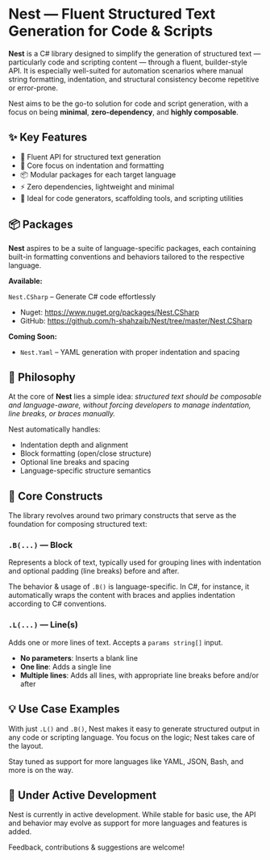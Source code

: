 # Nest — Fluent Structured Text Generation for Code & Scripts

**Nest** is a C# library designed to simplify the generation of structured text — particularly code and scripting content — through a fluent, builder-style API. It is especially well-suited for automation scenarios where manual string formatting, indentation, and structural consistency become repetitive or error-prone.

Nest aims to be the go-to solution for code and script generation, with a focus on being **minimal**, **zero-dependency**, and **highly composable**.

## ✨ Key Features

- 🔧 Fluent API for structured text generation
- 🧱 Core focus on indentation and formatting
- 📦 Modular packages for each target language
- ⚡ Zero dependencies, lightweight and minimal
- 💬 Ideal for code generators, scaffolding tools, and scripting utilities

## 📦 Packages

**Nest** aspires to be a suite of language-specific packages, each containing built-in formatting conventions and behaviors tailored to the respective language.

**Available:**

`Nest.CSharp` – Generate C# code effortlessly

- Nuget: https://www.nuget.org/packages/Nest.CSharp
- GitHub: https://github.com/h-shahzaib/Nest/tree/master/Nest.CSharp

**Coming Soon:**

- `Nest.Yaml` – YAML generation with proper indentation and spacing

## 🧠 Philosophy

At the core of **Nest** lies a simple idea: _structured text should be composable and language-aware, without forcing developers to manage indentation, line breaks, or braces manually._

Nest automatically handles:

- Indentation depth and alignment
- Block formatting (open/close structure)
- Optional line breaks and spacing
- Language-specific structure semantics

## 🧱 Core Constructs

The library revolves around two primary constructs that serve as the foundation for composing structured text:

### `.B(...)` — **Block**

Represents a block of text, typically used for grouping lines with indentation and optional padding (line breaks) before and after.

The behavior & usage of `.B()` is language-specific. In C#, for instance, it automatically wraps the content with braces and applies indentation according to C# conventions.

### `.L(...)` — **Line(s)**

Adds one or more lines of text. Accepts a `params string[]` input.

- **No parameters**: Inserts a blank line
- **One line**: Adds a single line
- **Multiple lines**: Adds all lines, with appropriate line breaks before and/or after

## 💡 Use Case Examples

With just `.L()` and `.B()`, Nest makes it easy to generate structured output in any code or scripting language. You focus on the logic; Nest takes care of the layout.

Stay tuned as support for more languages like YAML, JSON, Bash, and more is on the way.

## 🚧 Under Active Development

Nest is currently in active development. While stable for basic use, the API and behavior may evolve as support for more languages and features is added.

Feedback, contributions & suggestions are welcome!
